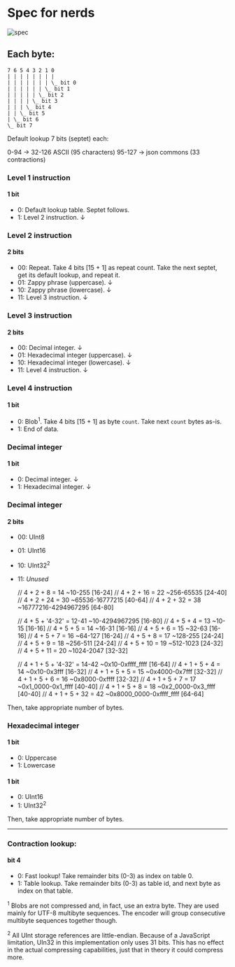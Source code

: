 # Spec for nerds

![spec](https://img.shields.io/badge/spec-2.0.0-palegreen)

## Each byte:

    7 6 5 4 3 2 1 0
    | | | | | | | |
    | | | | | | | \_ bit 0
    | | | | | | \_ bit 1
    | | | | | \_ bit 2
    | | | | \_ bit 3
    | | | \_ bit 4
    | | \_ bit 5
    | \_ bit 6
    \_ bit 7

Default lookup 7 bits (septet) each:

 0-94  -> 32-126 ASCII (95 characters)
95-127 -> json commons (33 contractions)

### Level 1 instruction

#### 1 bit

* 0: Default lookup table. Septet follows.
* 1: Level 2 instruction. ↓

### Level 2 instruction

#### 2 bits

* 00: Repeat. Take 4 bits [15 + 1] as repeat count.
  Take the next septet, get its default lookup, and repeat it.
* 01: Zappy phrase (uppercase). ↓
* 10: Zappy phrase (lowercase). ↓
* 11: Level 3 instruction. ↓

### Level 3 instruction

#### 2 bits

* 00: Decimal integer. ↓
* 01: Hexadecimal integer (uppercase). ↓
* 10: Hexadecimal integer (lowercase). ↓
* 11: Level 4 instruction. ↓

### Level 4 instruction

#### 1 bit

* 0: Blob<sup>1</sup>. Take 4 bits [15 + 1] as byte `count`.
  Take next `count` bytes as-is.
* 1: End of data.

### Decimal integer

#### 1 bit

* 0: Decimal integer. ↓
* 1: Hexadecimal integer. ↓

### Decimal integer

#### 2 bits

* 00: UInt8 
* 01: UInt16 
* 10: UInt32<sup>2</sup>
* 11: *Unused*


    // 4 + 2 + 8 = 14 ~10-255 [16-24]
    // 4 + 2 + 16 = 22 ~256-65535 [24-40]
    // 4 + 2 + 24 = 30 ~65536-16777215 [40-64]
    // 4 + 2 + 32 = 38 ~16777216-4294967295 [64-80]

    // 4 + 5 + '4-32' = 12-41 ~10-4294967295 [16-80]
    // 4 + 5 + 4 = 13 ~10-15 [16-16]
    // 4 + 5 + 5 = 14 ~16-31 [16-16]
    // 4 + 5 + 6 = 15 ~32-63 [16-16]
    // 4 + 5 + 7 = 16 ~64-127 [16-24]
    // 4 + 5 + 8 = 17 ~128-255 [24-24]
    // 4 + 5 + 9 = 18 ~256-511 [24-24]
    // 4 + 5 + 10 = 19 ~512-1023 [24-32]
    // 4 + 5 + 11 = 20 ~1024-2047 [32-32]

    // 4 + 1 + 5 + '4-32' = 14-42 ~0x10-0xffff_ffff [16-64]
    // 4 + 1 + 5 + 4 = 14 ~0x10-0x3fff [16-32]
    // 4 + 1 + 5 + 5 = 15 ~0x4000-0x7fff [32-32]
    // 4 + 1 + 5 + 6 = 16 ~0x8000-0xffff [32-32]
    // 4 + 1 + 5 + 7 = 17 ~0x1_0000-0x1_ffff [40-40]
    // 4 + 1 + 5 + 8 = 18 ~0x2_0000-0x3_ffff [40-40]
    // 4 + 1 + 5 + 32 = 42 ~0x8000_0000-0xffff_ffff [64-64]

Then, take appropriate number of bytes.

### Hexadecimal integer

#### 1 bit

* 0: Uppercase
* 1: Lowercase

#### 1 bit

* 0: UInt16
* 1: UInt32<sup>2</sup>

Then, take appropriate number of bytes.

---

### Contraction lookup:

#### bit 4

* 0: Fast lookup! Take remainder bits (0-3) as index on table 0.
* 1: Table lookup. Take remainder bits (0-3) as table id, and next byte
  as index on that table.

<sup>1</sup> Blobs are not compressed and, in fact, use an extra byte.
They are used mainly for UTF-8 multibyte sequences. The encoder will
group consecutive multibyte sequences together though.

<sup>2</sup> All UInt storage references are little-endian. Because of
a JavaScript limitation, UIn32 in this implementation only uses 31 bits.
This has no effect in the actual compressing capabilities, just that in
theory it could compress more.
